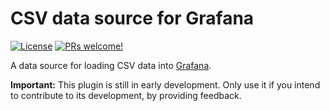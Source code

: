 # CSV data source for Grafana

[![License](https://img.shields.io/github/license/marcusolsson/grafana-csv-datasource)](LICENSE)
[![PRs welcome!](https://img.shields.io/badge/PRs-welcome-brightgreen.svg)](#contribute)

A data source for loading CSV data into [Grafana](https://grafana.com).

**Important:** This plugin is still in early development. Only use it if you intend to contribute to its development, by providing feedback.
